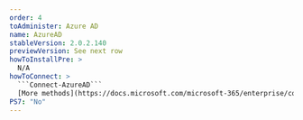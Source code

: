 ```yaml
---
order: 4
toAdminister: Azure AD
name: AzureAD
stableVersion: 2.0.2.140
previewVersion: See next row
howToInstallPre: >
  N/A
howToConnect: >
  ```Connect-AzureAD```
  [More methods](https://docs.microsoft.com/microsoft-365/enterprise/connect-to-microsoft-365-powershell?view=o365-worldwide#connect-with-the-azure-active-directory-powershell-for-graph-module?WT.mc_id=M365-MVP-5004663)
PS7: "No"
---
```

